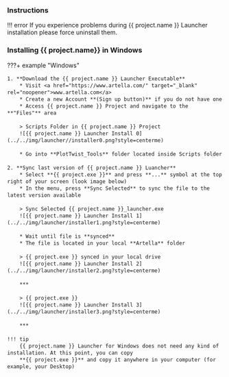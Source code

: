 ### **Instructions**

!!! error
    If you experience problems during {{ project.name }} Launcher installation please force uninstall them.

### **Installing {{ project.name}} in Windows**

???+ example "Windows"


    1. **Download the {{ project.name }} Launcher Executable**
        * Visit <a href="https://www.artella.com/" target="_blank" rel="noopener">www.artella.com</a>
        * Create a new Account **(Sign up button)** if you do not have one
        * Access {{ project.name }} Project and navigate to the **"Files"** area
        
        > Scripts Folder in {{ project.name }} Project
        ![{{ project.name }} Launcher Install 0](../../img/launcher//installer0.png?style=centerme)
        
        * Go into **PlotTwist_Tools** folder located inside Scripts folder
    
    2. **Sync last version of {{ project.name }} Luancher**
        * Select **{{ project.exe }}** and press **...** symbol at the top right of your screen (look image below)
        * In the menu, press **Sync Selected** to sync the file to the latest version available
    
        > Sync Selected {{ project.name }}_launcher.exe
        ![{{ project.name }} Launcher Install 1](../../img/launcher/installer1.png?style=centerme)
        
        * Wait until file is **synced**
        * The file is located in your local **Artella** folder
        
        > {{ project.exe }} synced in your local drive
        ![{{ project.name }} Launcher Install 2](../../img/launcher/installer2.png?style=centerme)
        
        ***
        
        > {{ project.exe }}
        ![{{ project.name }} Launcher Install 3](../../img/launcher/installer3.png?style=centerme)
        
        ***
        
    !!! tip
        {{ project.name }} Launcher for Windows does not need any kind of installation. At this point, you can copy
        **{{ project.exe }}** and copy it anywhere in your computer (for example, your Desktop)

